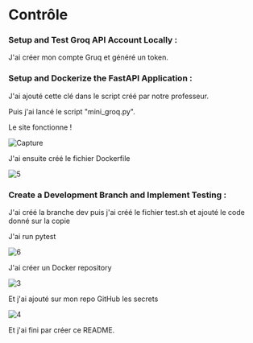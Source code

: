 # Contrôle

### Setup and Test Groq API Account Locally :
J'ai créer mon compte Gruq et généré un token.


### Setup and Dockerize the FastAPI Application :
J'ai ajouté cette clé dans le script créé par notre professeur.

Puis j'ai lancé le script "mini_groq.py".

Le site fonctionne !

![Capture](https://github.com/Dam-Git/controle/assets/169651002/6cce15f9-2c90-464f-8312-c584ed80ba23)


J'ai ensuite créé le fichier Dockerfile

![5](https://github.com/Dam-Git/controle/assets/169651002/a1cdf405-78f9-4d50-82ae-5304c37916af)


### Create a Development Branch and Implement Testing :
J'ai créé la branche dev puis j'ai créé le fichier test.sh et ajouté le code donné sur la copie

J'ai run pytest

![6](https://github.com/Dam-Git/controle/assets/169651002/2cd5ce7f-0564-4b5f-b4be-c78831bff445)


J'ai créer un Docker repository

![3](https://github.com/Dam-Git/controle/assets/169651002/c0374acd-7481-4ce8-adc2-6a35979793ec)


Et j'ai ajouté sur mon repo GitHub les secrets

![4](https://github.com/Dam-Git/controle/assets/169651002/b17163ef-83e5-4da7-8e42-e6c47bfd5a2a)


Et j'ai fini par créer ce README.
